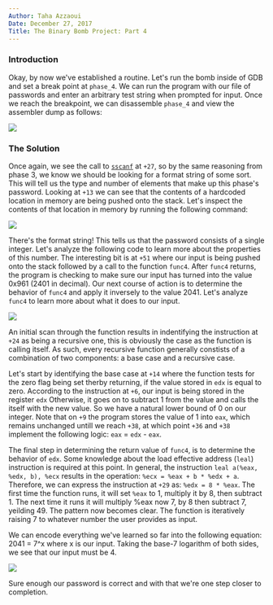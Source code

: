 ```yaml
---
Author: Taha Azzaoui
Date: December 27, 2017 
Title: The Binary Bomb Project: Part 4 
---
```



### Introduction

Okay, by now we\'ve established a routine. Let\'s run the bomb inside of
GDB and set a break point at `phase_4`. We can run the program with our
file of passwords and enter an arbitrary test string when prompted for
input. Once we reach the breakpoint, we can disassemble `phase_4` and
view the assembler dump as follows:

![](images/binary4_1.png)

### The Solution

Once again, we see the call to
[`sscanf`](http://www.cplusplus.com/reference/cstdio/sscanf/) at `+27`,
so by the same reasoning from phase 3, we know we should be looking for
a format string of some sort. This will tell us the type and number of
elements that make up this phase\'s password. Looking at `+13` we can
see that the contents of a hardcoded location in memory are being pushed
onto the stack. Let\'s inspect the contents of that location in memory
by running the following command:

![](images/binary4_2.png)

There\'s the format string! This tells us that the password consists of
a single integer. Let\'s analyze the following code to learn more about
the properties of this number. The interesting bit is at `+51` where our
input is being pushed onto the stack followed by a call to the function
`func4`. After `func4` returns, the program is checking to make sure our
input has turned into the value 0x961 (2401 in decimal). Our next course
of action is to determine the behavior of `func4` and apply it inversely
to the value 2041. Let\'s analyze `func4` to learn more about what it
does to our input.

![](images/binary4_3.png)

An initial scan through the function results in indentifying the
instruction at `+24` as being a recursive one, this is obviously the
case as the function is calling itself. As such, every recursive
function generally constists of a combination of two components: a base
case and a recursive case.

Let\'s start by identifying the base case at `+14` where the function
tests for the zero flag being set therby returning, if the value stored
in `edx` is equal to zero. According to the instruction at `+6`, our
input is being stored in the register `edx` Otherwise, it goes on to
subtract 1 from the value and calls the itself with the new value. So we
have a natural lower bound of 0 on our integer. Note that on `+9` the
program stores the value of 1 into `eax`, which remains unchanged untill
we reach `+38`, at which point `+36` and `+38` implement the following
logic: `eax` = `edx` - `eax`.

The final step in determining the return value of `func4`, is to
determine the behavior of `edx`. Some knowledge about the load effective
address (`leal`) instruction is required at this point. In general, the
instruction `leal a(%eax, %edx, b), %ecx` results in the operation:
`%ecx = %eax + b * %edx + a`. Therefore, we can express the instruction
at `+29` as: `%edx = 8 * %eax`. The first time the function runs, it
will set `%eax` to 1, multiply it by 8, then subtract 1. The next time
it runs it will multiply %eax now 7, by 8 then subtract 7, yeilding 49.
The pattern now becomes clear. The function is iteratively raising 7 to
whatever number the user provides as input.

We can encode everything we\'ve learned so far into the following
equation: 2041 = 7\^x where x is our input. Taking the base-7 logarithm
of both sides, we see that our input must be 4.

![](images/binary4_4.png)

Sure enough our password is correct and with that we\'re one step closer
to completion.
